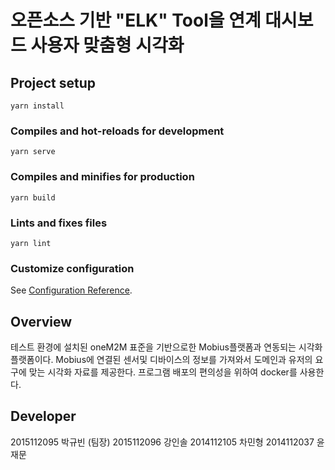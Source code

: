 # 오픈소스 기반 "ELK" Tool을 연계 대시보드 사용자 맞춤형 시각화 

## Project setup
```
yarn install
```

### Compiles and hot-reloads for development
```
yarn serve
```

### Compiles and minifies for production
```
yarn build
```

### Lints and fixes files
```
yarn lint
```

### Customize configuration
See [Configuration Reference](https://cli.vuejs.org/config/).

## Overview
테스트 환경에 설치된 oneM2M 표준을 기반으로한 Mobius플랫폼과 연동되는 시각화 플랫폼이다.
Mobius에 연결된 센서및 디바이스의 정보를 가져와서 도메인과 유저의 요구에 맞는 시각화 자료를 제공한다. 
프로그램 배포의 편의성을 위하여 docker를 사용한다.

## Developer
2015112095 박규빈 (팀장) 
2015112096 강인솔
2014112105 차민형
2014112037 윤재문
